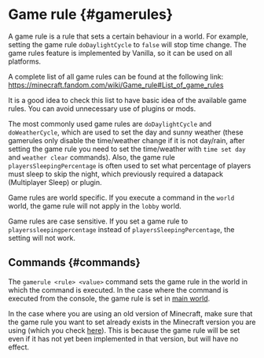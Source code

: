 # Game rule {#gamerules}
A game rule is a rule that sets a certain behaviour in a world. For example, setting the game rule `doDaylightCycle` to `false` will stop time change. The game rules feature is implemented by Vanilla, so it can be used on all platforms.

A complete list of all game rules can be found at the following link: <https://minecraft.fandom.com/wiki/Game_rule#List_of_game_rules>

It is a good idea to check this list to have basic idea of the available game rules. You can avoid unnecessary use of plugins or mods.

The most commonly used game rules are `doDaylightCycle` and `doWeatherCycle`, which are used to set the day and sunny weather (these gamerules only disable the time/weather change if it is not day/rain, after setting the game rule you need to set the time/weather with `time set day` and `weather clear` commands). Also, the game rule `playersSleepingPercentage` is often used to set what percentage of players must sleep to skip the night, which previously required a datapack (Multiplayer Sleep) or plugin.

Game rules are world specific. If you execute a command in the `world` world, the game rule will not apply in the `lobby` world.

Game rules are case sensitive. If you set a game rule to `playerssleepingpercentage` instead of `playersSleepingPercentage`, the setting will not work.

## Commands {#commands}
The `gamerule <rule> <value>` command sets the game rule in the world in which the command is executed. In the case where the command is executed from the console, the game rule is set in [main world](../general/world.md#main-world).

In the case where you are using an old version of Minecraft, make sure that the game rule you want to set already exists in the Minecraft version you are using (which you check [here](https://minecraft.fandom.com/wiki/Game_rule#History)). This is because the game rule will be set even if it has not yet been implemented in that version, but will have no effect.